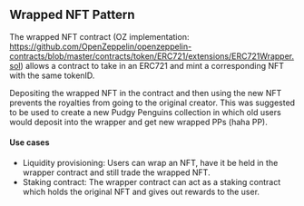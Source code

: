 ## Wrapped NFT Pattern

The wrapped NFT contract (OZ implementation: https://github.com/OpenZeppelin/openzeppelin-contracts/blob/master/contracts/token/ERC721/extensions/ERC721Wrapper.sol) allows a contract to take in an ERC721 and mint a corresponding NFT with the same tokenID.

Depositing the wrapped NFT in the contract and then using the new NFT prevents the royalties from going to the original creator.
This was suggested to be used to create a new Pudgy Penguins collection in which old users would deposit into the wrapper and get new wrapped PPs (haha PP).

#### Use cases

- Liquidity provisioning: Users can wrap an NFT, have it be held in the wrapper contract and still trade the wrapped NFT.
- Staking contract: The wrapper contract can act as a staking contract which holds the original NFT and gives out rewards to the user.
